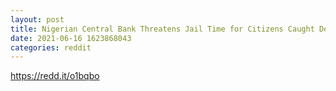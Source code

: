 ```yaml
--- 
layout: post 
title: Nigerian Central Bank Threatens Jail Time for Citizens Caught Defacing Naira Banknotes. 
date: 2021-06-16 1623868043 
categories: reddit 
--- 
```

https://redd.it/o1bqbo